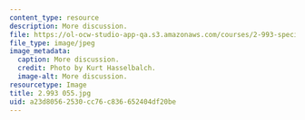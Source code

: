 ```yaml
---
content_type: resource
description: More discussion.
file: https://ol-ocw-studio-app-qa.s3.amazonaws.com/courses/2-993-special-topics-in-mechanical-engineering-the-art-and-science-of-boat-design-january-iap-2007/a23d80562530cc76c836652404df20be_2993055.jpg
file_type: image/jpeg
image_metadata:
  caption: More discussion.
  credit: Photo by Kurt Hasselbalch.
  image-alt: More discussion.
resourcetype: Image
title: 2.993 055.jpg
uid: a23d8056-2530-cc76-c836-652404df20be
---
```

